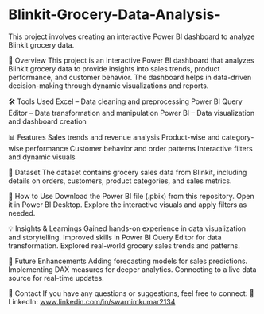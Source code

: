 # Blinkit-Grocery-Data-Analysis-
This project involves creating an interactive Power BI dashboard to analyze Blinkit grocery data. 

📌 Overview
This project is an interactive Power BI dashboard that analyzes Blinkit grocery data to provide insights into sales trends, product performance, and customer behavior. The dashboard helps in data-driven decision-making through dynamic visualizations and reports.

🛠️ Tools Used
Excel – Data cleaning and preprocessing
Power BI Query Editor – Data transformation and manipulation
Power BI – Data visualization and dashboard creation


📊 Features
Sales trends and revenue analysis
Product-wise and category-wise performance
Customer behavior and order patterns
Interactive filters and dynamic visuals


📁 Dataset
The dataset contains grocery sales data from Blinkit, including details on orders, customers, product categories, and sales metrics. 

🔧 How to Use
Download the Power BI file (.pbix) from this repository.
Open it in Power BI Desktop.
Explore the interactive visuals and apply filters as needed.

💡 Insights & Learnings
Gained hands-on experience in data visualization and storytelling.
Improved skills in Power BI Query Editor for data transformation.
Explored real-world grocery sales trends and patterns.


📌 Future Enhancements
Adding forecasting models for sales predictions.
Implementing DAX measures for deeper analytics.
Connecting to a live data source for real-time updates.


📢 Contact
If you have any questions or suggestions, feel free to connect:
🔗 LinkedIn: www.linkedin.com/in/swarnimkumar2134

